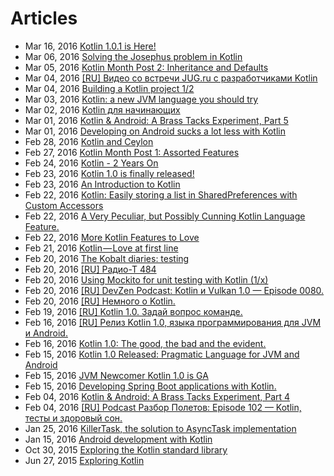 # Articles
* Mar 16, 2016 [Kotlin 1.0.1 is Here!](./Kotlin%201.0.1%20is%20Here.md)
* Mar 06, 2016 [Solving the Josephus problem in Kotlin](./Solving%20the%20Josephus%20problem%20in%20Kotlin.md)
* Mar 05, 2016 [Kotlin Month Post 2: Inheritance and Defaults](./Kotlin%20Month%20Post%202:%20Inheritance%20and%20Defaults.md)
* Mar 04, 2016 [[RU] Видео со встречи JUG.ru с разработчиками Kotlin](./%5BRU%5D%20%D0%92%D0%B8%D0%B4%D0%B5%D0%BE%20%D1%81%D0%BE%20%D0%B2%D1%81%D1%82%D1%80%D0%B5%D1%87%D0%B8%20JUG.ru%20%D1%81%20%D1%80%D0%B0%D0%B7%D1%80%D0%B0%D0%B1%D0%BE%D1%82%D1%87%D0%B8%D0%BA%D0%B0%D0%BC%D0%B8%20Kotlin.md)
* Mar 04, 2016 [Building a Kotlin project 1/2](./Building%20a%20Kotlin%20project%201-2.md)
* Mar 03, 2016 [Kotlin: a new JVM language you should try](./Kotlin:%20a%20new%20JVM%20language%20you%20should%20try.md)
* Mar 02, 2016 [Kotlin для начинающих](./%5BRU%5D%20Kotlin%20%D0%B4%D0%BB%D1%8F%20%D0%BD%D0%B0%D1%87%D0%B8%D0%BD%D0%B0%D1%8E%D1%89%D0%B8%D1%85.md)
* Mar 01, 2016 [Kotlin & Android: A Brass Tacks Experiment, Part 5](./Kotlin%20&%20Android:%20A%20Brass%20Tacks%20Experiment,%20Part%205.md)
* Mar 01, 2016 [Developing on Android sucks a lot less with Kotlin](./Developing%20on%20Android%20sucks%20a%20lot%20less%20with%20Kotlin.md)
* Feb 28, 2016 [Kotlin and Ceylon](./Kotlin%20and%20Ceylon.md)
* Feb 27, 2016 [Kotlin Month Post 1: Assorted Features](./Kotlin%20Month%20Post%201:%20Assorted%20Features.md)
* Feb 24, 2016 [Kotlin - 2 Years On](./Kotlin%20-%202%20Years%20On.md)
* Feb 23, 2016 [Kotlin 1.0 is finally released!](./Kotlin%201.0%20is%20finally%20released!.md)
* Feb 23, 2016 [An Introduction to Kotlin](./An%20Introduction%20to%20Kotlin.md)
* Feb 22, 2016 [Kotlin: Easily storing a list in SharedPreferences with Custom Accessors](./Kotlin:%20Easily%20storing%20a%20list%20in%20SharedPreferences%20with%20Custom%20Accessors.md)
* Feb 22, 2016 [A Very Peculiar, but Possibly Cunning Kotlin Language Feature.](./A%20Very%20Peculiar,%20but%20Possibly%20Cunning%20Kotlin%20Language%20Feature.md)
* Feb 22, 2016 [More Kotlin Features to Love](./More%20Kotlin%20Features%20to%20Love.md)
* Feb 21, 2016 [Kotlin — Love at first line](./Kotlin%20-%20Love%20at%20first%20line.md)
* Feb 20, 2016 [The Kobalt diaries: testing](./The%20Kobalt%20diaries:%20testing.md)
* Feb 20, 2016 [[RU] Радио-Т 484](./%5BRU%5D%20%D0%A0%D0%B0%D0%B4%D0%B8%D0%BE-%D0%A2%20484.md)
* Feb 20, 2016 [Using Mockito for unit testing with Kotlin (1/x)](./Using%20Mockito%20for%20unit%20testing%20with%20Kotlin%20(1x).md)
* Feb 20, 2016 [[RU] DevZen Podcast: Kotlin и Vulkan 1.0 — Episode 0080.](./%5BRU%5D%20DevZen%20Podcast:%20Kotlin%20%D0%B8%20Vulkan%201.0%20%E2%80%94%20Episode%200080.md)
* Feb 20, 2016 [[RU] Немного о Kotlin.](./%5BRU%5D%20%D0%9D%D0%B5%D0%BC%D0%BD%D0%BE%D0%B3%D0%BE%20%D0%BE%20Kotlin.md)
* Feb 19, 2016 [[RU] Kotlin 1.0. Задай вопрос команде.](./%5BRU%5D%20Kotlin%201.0.%20%D0%97%D0%B0%D0%B4%D0%B0%D0%B9%20%D0%B2%D0%BE%D0%BF%D1%80%D0%BE%D1%81%20%D0%BA%D0%BE%D0%BC%D0%B0%D0%BD%D0%B4%D0%B5.md)
* Feb 16, 2016 [[RU] Релиз Kotlin 1.0, языка программирования для JVM и Android.](./%5BRU%5D%20%D0%A0%D0%B5%D0%BB%D0%B8%D0%B7%20Kotlin%201.0,%20%D1%8F%D0%B7%D1%8B%D0%BA%D0%B0%20%D0%BF%D1%80%D0%BE%D0%B3%D1%80%D0%B0%D0%BC%D0%BC%D0%B8%D1%80%D0%BE%D0%B2%D0%B0%D0%BD%D0%B8%D1%8F%20%D0%B4%D0%BB%D1%8F%20JVM%20%D0%B8%20Android.md)
* Feb 16, 2016 [Kotlin 1.0: The good, the bad and the evident.](./Kotlin%201.0:%20The%20good,%20the%20bad%20and%20the%20evident.md)
* Feb 15, 2016 [Kotlin 1.0 Released: Pragmatic Language for JVM and Android](./Kotlin%201.0%20Released:%20Pragmatic%20Language%20for%20JVM%20and%20Android.md)
* Feb 15, 2016 [JVM Newcomer Kotlin 1.0 is GA](./JVM%20Newcomer%20Kotlin%201.0%20is%20GA.md)
* Feb 15, 2016 [Developing Spring Boot applications with Kotlin.](./Developing%20Spring%20Boot%20applications%20with%20Kotlin.md)
* Feb 04, 2016 [Kotlin & Android: A Brass Tacks Experiment, Part 4](./Kotlin%20&%20Android:%20A%20Brass%20Tacks%20Experiment,%20Part%204.md)
* Feb 04, 2016 [[RU] Podcast Разбор Полетов: Episode 102 — Kotlin, тесты и здоровый сон.](./%5BRU%5D%20Podcast%20%D0%A0%D0%B0%D0%B7%D0%B1%D0%BE%D1%80%20%D0%9F%D0%BE%D0%BB%D0%B5%D1%82%D0%BE%D0%B2:%20Episode%20102%20%E2%80%94%20Kotlin,%20%D1%82%D0%B5%D1%81%D1%82%D1%8B%20%D0%B8%20%D0%B7%D0%B4%D0%BE%D1%80%D0%BE%D0%B2%D1%8B%D0%B9%20%D1%81%D0%BE%D0%BD.md)
* Jan 25, 2016 [KillerTask, the solution to AsyncTask implementation](./KillerTask,%20the%20solution%20to%20AsyncTask%20implementation.md)
* Jan 15, 2016 [Android development with Kotlin](./Android%20development%20with%20Kotlin.md)
* Oct 30, 2015 [Exploring the Kotlin standard library](./Exploring%20the%20Kotlin%20standard%20library.md)
* Jun 27, 2015 [Exploring Kotlin](./Exploring%20Kotlin.md)